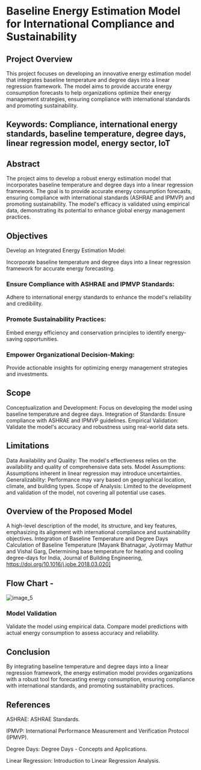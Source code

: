# Baseline Energy Estimation Model for International Compliance and Sustainability

## Project Overview
This project focuses on developing an innovative energy estimation model that integrates baseline temperature and degree days into a linear regression framework. The model aims to provide accurate energy consumption forecasts to help organizations optimize their energy management strategies, ensuring compliance with international standards and promoting sustainability.

## Keywords: Compliance, international energy standards, baseline temperature, degree days, linear regression model, energy sector, IoT

## Abstract
The project aims to develop a robust energy estimation model that incorporates baseline temperature and degree days into a linear regression framework. The goal is to provide accurate energy consumption forecasts, ensuring compliance with international standards (ASHRAE and IPMVP) and promoting sustainability. The model's efficacy is validated using empirical data, demonstrating its potential to enhance global energy management practices.

## Objectives
Develop an Integrated Energy Estimation Model:

Incorporate baseline temperature and degree days into a linear regression framework for accurate energy forecasting.
### Ensure Compliance with ASHRAE and IPMVP Standards:

Adhere to international energy standards to enhance the model's reliability and credibility.
### Promote Sustainability Practices:

Embed energy efficiency and conservation principles to identify energy-saving opportunities.
### Empower Organizational Decision-Making:

Provide actionable insights for optimizing energy management strategies and investments.
## Scope
  Conceptualization and Development: Focus on developing the model using baseline temperature and degree days.
  Integration of Standards: Ensure compliance with ASHRAE and IPMVP guidelines.
  Empirical Validation: Validate the model's accuracy and robustness using real-world data sets.
## Limitations
  Data Availability and Quality: The model's effectiveness relies on the availability and quality of comprehensive data sets.
  Model Assumptions: Assumptions inherent in linear regression may introduce uncertainties.
  Generalizability: Performance may vary based on geographical location, climate, and building types.
  Scope of Analysis: Limited to the development and validation of the model, not covering all potential use cases.

## Overview of the Proposed Model
A high-level description of the model, its structure, and key features, emphasizing its alignment with international compliance and sustainability objectives.
Integration of Baseline Temperature and Degree Days
Calculation of Baseline Temperature [Mayank Bhatnagar, Jyotirmay Mathur and Vishal Garg,
Determining base temperature for heating and cooling degree-days for India,
Journal of Building Engineering, https://doi.org/10.1016/j.jobe.2018.03.020]

## Flow Chart -
![image_5](https://github.com/shivam221997/Machine_learning_based_Baseline_energy_consumption_Prediction-_model/assets/156662255/e1b0d0e0-6106-4658-8b48-891b584290bb)

### Model Validation
Validate the model using empirical data.
Compare model predictions with actual energy consumption to assess accuracy and reliability.

## Conclusion
By integrating baseline temperature and degree days into a linear regression framework, the energy estimation model provides organizations with a robust tool for forecasting energy consumption, ensuring compliance with international standards, and promoting sustainability practices.

## References
ASHRAE: ASHRAE Standards.

IPMVP: International Performance Measurement and Verification Protocol (IPMVP).

Degree Days: Degree Days - Concepts and Applications.

Linear Regression: Introduction to Linear Regression Analysis.

